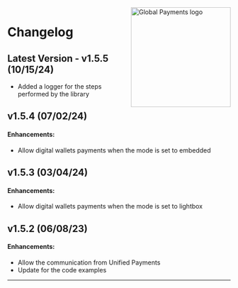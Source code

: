 <a href="https://github.com/globalpayments" target="_blank">
    <img src="https://avatars.githubusercontent.com/u/25797248?s=200&v=4" alt="Global Payments logo" title="Global Payments" align="right" width="225" />
</a>

# Changelog

## Latest Version - v1.5.5 (10/15/24)
- Added a logger for the steps performed by the library

## v1.5.4 (07/02/24)
#### Enhancements:
- Allow digital wallets payments when the mode is set to embedded

## v1.5.3 (03/04/24)
#### Enhancements:
- Allow digital wallets payments when the mode is set to lightbox

## v1.5.2 (06/08/23)
#### Enhancements:
- Allow the communication from Unified Payments
- Update for the code examples
---
